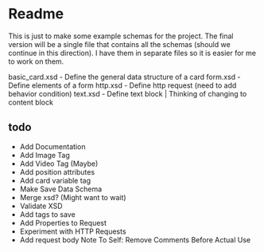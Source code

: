 # Readme

This is just to make some example schemas for the project. The final version will be a single file that contains all the schemas (should we continue in this direction). I have them in separate files so it is easier for me to work on them.

basic_card.xsd - Define the general data structure of a card
form.xsd - Define elements of a form
http.xsd - Define http request (need to add behavior condition)
text.xsd - Define text block | Thinking of changing to content block

todo
-----
+ Add Documentation
+ Add Image Tag
+ Add Video Tag (Maybe)
+ Add position attributes
+ Add card variable tag
+ Make Save Data Schema
+ Merge xsd? (Might want to wait)
+ Validate XSD
+ Add tags to save
+ Add Properties to Request
+ Experiment with HTTP Requests
+ Add request body
Note To Self: Remove Comments Before Actual Use

